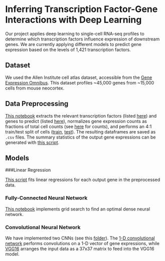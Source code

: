 # Inferring Transcription Factor-Gene Interactions with Deep Learning

Our project applies deep learning to single-cell RNA-seq profiles to determine which transcription factors influence expression of downstream genes. We are currently applying different models to predict gene expression based on the levels of 1,421 transcription factors.

## Dataset

We used the Allen Institute cell atlas dataset, accessible from the [Gene Expression Omnibus](https://www.ncbi.nlm.nih.gov/geo/query/acc.cgi?acc=GSE115746). This dataset profiles ~45,000 genes from ~15,000 cells from mouse neocortex.

## Data Preprocessing

[This notebook](load_data/data_loader_v2.ipynb) extracts the relevant transcription factors (listed [here](load_data/input_genes.txt)) and genes to predict (listed [here](load_data/output_genes-1.txt)), normalizes gene expression counts as fractions of total cell counts (see [here](load_data/cell_expr_sums.csv) for counts), and performs an 4:1 train/test split of cells ([train](load_data/train_cells.txt), [test](load_data/test_cells.txt)). The resulting dataframes are saved as `.csv` files. The summary statistics of the output gene expressions can be generated with [this script](output_dataset_describe.py).

## Models

###Linear Regression

[This script](linear_regression_ka2461.py) fits linear regressions for each output gene in the preprocessed data.

### Fully-Connected Neural Network

[This notebook](DNN_jiayu.ipynb) implements grid search to find an optimal dense neural network.

### Convolutional Neural Network

We have implemented two CNNs (see this [folder](cnn)). The [1-D convolutional network](cnn/1d_cnn.ipynb) performs convolutions on a 1-D vector of gene expressions, while [VGG16](cnn/vgg16.ipynb) arranges the input data as a 37x37 matrix to feed into the VGG16 model.